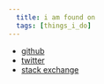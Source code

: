 ```yaml
---
  title: i am found on
  tags: [things_i_do]
---
```

  * [github](http://github.com/zspencer)
  * [twitter](http://twitter.com/zspencer)
  * [stack exchange](http://stackexchange.com/users/32761)
